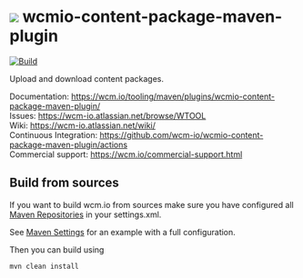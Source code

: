 <img src="https://wcm.io/images/favicon-16@2x.png"/> wcmio-content-package-maven-plugin
======
[![Build](https://github.com/wcm-io/wcmio-content-package-maven-plugin/workflows/Build/badge.svg?branch=develop)](https://github.com/wcm-io/wcmio-content-package-maven-plugin/actions?query=workflow%3ABuild+branch%3Adevelop)

Upload and download content packages.

Documentation: https://wcm.io/tooling/maven/plugins/wcmio-content-package-maven-plugin/<br/>
Issues: https://wcm-io.atlassian.net/browse/WTOOL<br/>
Wiki: https://wcm-io.atlassian.net/wiki/<br/>
Continuous Integration: https://github.com/wcm-io/wcmio-content-package-maven-plugin/actions<br/>
Commercial support: https://wcm.io/commercial-support.html


## Build from sources

If you want to build wcm.io from sources make sure you have configured all [Maven Repositories](https://wcm.io/maven.html) in your settings.xml.

See [Maven Settings](https://github.com/wcm-io/wcmio-content-package-maven-plugin/blob/develop/.maven-settings.xml) for an example with a full configuration.

Then you can build using

```
mvn clean install
```
